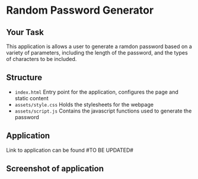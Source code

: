 # Random Password Generator

## Your Task

This application is allows a user to generate a ramdon password based on a variety of parameters, including the length of the password, and the types of characters to be included.

## Structure

- `index.html` Entry point for the application, configures the page and static content
- `assets/style.css` Holds the stylesheets for the webpage
- `assets/script.js` Contains the javascript functions used to generate the password

## Application

Link to application can be found #TO BE UPDATED#

## Screenshot of application



